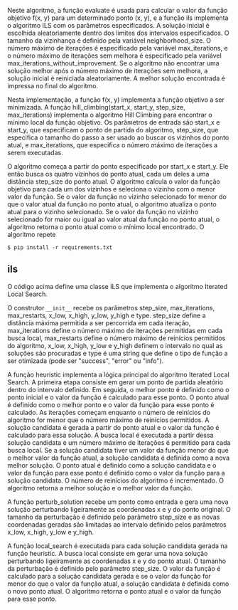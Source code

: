 Neste algoritmo, a função evaluate é usada para calcular o valor da função objetivo f(x, y) para um determinado ponto (x, y), e a função ils implementa o algoritmo ILS com os parâmetros especificados. A solução inicial é escolhida aleatoriamente dentro dos limites dos intervalos especificados. O tamanho da vizinhança é definido pela variável neighborhood_size. O número máximo de iterações é especificado pela variável max_iterations, e o número máximo de iterações sem melhora é especificado pela variável max_iterations_without_improvement. Se o algoritmo não encontrar uma solução melhor após o número máximo de iterações sem melhora, a solução inicial é reiniciada aleatoriamente. A melhor solução encontrada é impressa no final do algoritmo.

Nesta implementação, a função f(x, y) implementa a função objetivo a ser minimizada. A função hill_climbing(start_x, start_y, step_size, max_iterations) implementa o algoritmo Hill Climbing para encontrar o mínimo local da função objetivo. Os parâmetros de entrada são start_x e start_y, que especificam o ponto de partida do algoritmo, step_size, que especifica o tamanho do passo a ser usado ao buscar os vizinhos do ponto atual, e max_iterations, que especifica o número máximo de iterações a serem executadas.

O algoritmo começa a partir do ponto especificado por start_x e start_y. Ele então busca os quatro vizinhos do ponto atual, cada um deles a uma distância step_size do ponto atual. O algoritmo calcula o valor da função objetivo para cada um dos vizinhos e seleciona o vizinho com o menor valor da função. Se o valor da função no vizinho selecionado for menor do que o valor atual da função no ponto atual, o algoritmo atualiza o ponto atual para o vizinho selecionado. Se o valor da função no vizinho selecionado for maior ou igual ao valor atual da função no ponto atual, o algoritmo retorna o ponto atual como o mínimo local encontrado. O algoritmo repete

    $ pip install -r requirements.txt

## ils 

O código acima define uma classe ILS que implementa o algoritmo Iterated Local Search. 

O construtor `__init__` recebe os parâmetros step_size, max_iterations, max_restarts, x_low, x_high, y_low, y_high e type. step_size define a distância máxima permitida a ser percorrida em cada iteração, max_iterations define o número máximo de iterações permitidas em cada busca local, max_restarts define o número máximo de reinícios permitidos do algoritmo, x_low, x_high, y_low e y_high definem o intervalo no qual as soluções são procuradas e type é uma string que define o tipo de função a ser otimizada (pode ser "success", "error" ou "info").

A função heuristic implementa a lógica principal do algoritmo Iterated Local Search. A primeira etapa consiste em gerar um ponto de partida aleatório dentro do intervalo definido. Em seguida, o melhor ponto é definido como o ponto inicial e o valor da função é calculado para esse ponto. O ponto atual é definido como o melhor ponto e o valor da função para esse ponto é calculado. As iterações começam enquanto o número de reinícios do algoritmo for menor que o número máximo de reinícios permitidos. A solução candidata é gerada a partir do ponto atual e o valor da função é calculado para essa solução. A busca local é executada a partir dessa solução candidata e um número máximo de iterações é permitido para cada busca local. Se a solução candidata tiver um valor da função menor do que o melhor valor da função atual, a solução candidata é definida como a nova melhor solução. O ponto atual é definido como a solução candidata e o valor da função para esse ponto é definido como o valor da função para a solução candidata. O número de reinícios do algoritmo é incrementado. O algoritmo retorna a melhor solução e o melhor valor da função.

A função perturb_solution recebe um ponto como entrada e gera uma nova solução perturbando ligeiramente as coordenadas x e y do ponto original. O tamanho da perturbação é definido pelo parâmetro step_size e as novas coordenadas geradas são limitadas ao intervalo definido pelos parâmetros x_low, x_high, y_low e y_high.

A função local_search é executada para cada solução candidata gerada na função heuristic. A busca local consiste em gerar uma nova solução perturbando ligeiramente as coordenadas x e y do ponto atual. O tamanho da perturbação é definido pelo parâmetro step_size. O valor da função é calculado para a solução candidata gerada e se o valor da função for menor do que o valor da função atual, a solução candidata é definida como o novo ponto atual. O algoritmo retorna o ponto atual e o valor da função para esse ponto.